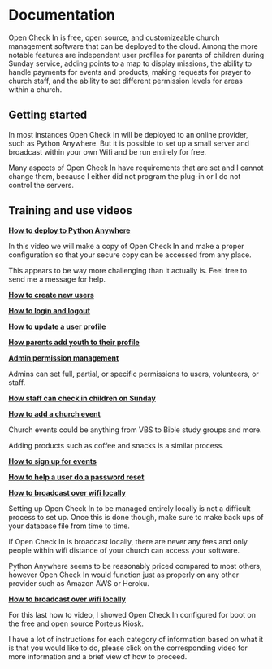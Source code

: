 # Documentation
Open Check In is free, open source, and customizeable church management software that can be deployed to the cloud. Among the more notable features are independent user profiles for parents of children during Sunday service, adding points to a map to display missions, the ability to handle payments for events and products, making requests for prayer to church staff, and the ability to set different permission levels for areas within a church.

## Getting started

In most instances Open Check In will be deployed to an online provider, such as Python Anywhere.  But it is possible to set up a small server and broadcast within your own Wifi and be run entirely for free.

Many aspects of Open Check In have requirements that are set and I cannot change them, because I either did not program the plug-in or I do not control the servers.

## Training and use videos

[**How to deploy to Python Anywhere**](https://www.youtube.com/watch?v=E5zA6UqCwZ0)

In this video we will make a copy of Open Check In and make a proper configuration so that your secure copy can be accessed from any place.

This appears to be way more challenging than it actually is.  Feel free to send me a message for help.

[**How to create new users**](https://www.youtube.com/watch?v=KqjULRvxC-c)

[**How to login and logout**](https://www.youtube.com/watch?v=BAVa1Rc7NIM)

[**How to update a user profile**](https://www.youtube.com/watch?v=BNMXmS_9_i0)

[**How parents add youth to their profile**](https://www.youtube.com/watch?v=_sLpDqGzGzw)

[**Admin permission management**](https://www.youtube.com/watch?v=v50rNrX4tIM)

Admins can set full, partial, or specific permissions to users, volunteers, or staff.

[**How staff can check in children on Sunday**](https://www.youtube.com/watch?v=XKNxWtdvoS4)

[**How to add a church event**](https://www.youtube.com/watch?v=UR6oH_RmtoE)

Church events could be anything from VBS to Bible study groups and more.

Adding products such as coffee and snacks is a similar process.

[**How to sign up for events**](https://www.youtube.com/watch?v=WdIQoheiut8)

[**How to help a user do a password reset**](https://www.youtube.com/watch?v=Vde1Pypd5Kc)

[**How to broadcast over wifi locally**](https://www.youtube.com/watch?v=He1H5t6DZao)

Setting up Open Check In to be managed entirely locally is not a difficult process to set up. Once this is done though, make sure to make back ups of your database file from time to time.

If Open Check In is broadcast locally, there are never any fees and only people within wifi distance of your church can access your software.

Python Anywhere seems to be reasonably priced compared to most others, however Open Check In would function just as properly on any other provider such as Amazon AWS or Heroku.

[**How to broadcast over wifi locally**](https://www.youtube.com/watch?v=ROiHfk1OfSI)

For this last how to video, I showed Open Check In configured for boot on the free and open source Porteus Kiosk.

I have a lot of instructions for each category of information based on what it is that you would like to do, please click on the corresponding video for more information and a brief view of how to proceed.